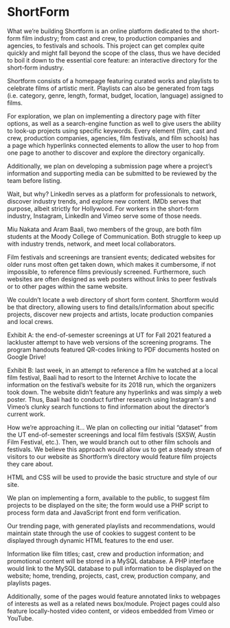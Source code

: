 # ShortForm

What we’re building
Shortform is an online platform dedicated to the short-form film industry; from cast and crew, to production companies and agencies, to festivals and schools. This project can get complex quite quickly and might fall beyond the scope of the class, thus we have decided to boil it down to the essential core feature: an interactive directory for the short-form industry.

Shortform consists of a homepage featuring curated works and playlists to celebrate films of artistic merit. Playlists can also be generated from tags (i.e. category, genre, length, format, budget, location, language) assigned to films.

For exploration, we plan on implementing a directory page with filter options, as well as a search-engine function as well to give users the ability to look-up projects using specific keywords. Every element (film, cast and crew, production companies, agencies, film festivals, and film schools) has a page which hyperlinks connected elements to allow the user to hop from one page to another to discover and explore the directory organically.

Additionally, we plan on developing a submission page where a project’s information and supporting media can be submitted to be reviewed by the team before listing.

Wait, but why?
LinkedIn serves as a platform for professionals to network, discover industry trends, and explore new content. IMDb serves that purpose, albeit strictly for Hollywood. For workers in the short-form industry, Instagram, LinkedIn and Vimeo serve some of those needs.

Miu Nakata and Aram Baali, two members of the group, are both film students at the Moody College of Communication. Both struggle to keep up with industry trends, network, and meet local collaborators.

Film festivals and screenings are transient events; dedicated websites for older runs most often get taken down, which makes it cumbersome, if not impossible, to reference films previously screened. Furthermore, such websites are often designed as web posters without links to peer festivals or to other pages within the same website.

We couldn’t locate a web directory of short form content. Shortform would be that directory, allowing users to find details/information about specific projects, discover new projects and artists, locate production companies and local crews.

Exhibit A: the end-of-semester screenings at UT for Fall 2021 featured a lackluster attempt to have web versions of the screening programs. The program handouts featured QR-codes linking to PDF documents hosted on Google Drive!

Exhibit B: last week, in an attempt to reference a film he watched at a local film festival, Baali had to resort to the Internet Archive to locate the information on the festival’s website for its 2018 run, which the organizers took down. The website didn’t feature any hyperlinks and was simply a web poster. Thus, Baali had to conduct further research using Instagram's and Vimeo’s clunky search functions to find information about the director’s current work.

How we’re approaching it…
We plan on collecting our initial “dataset” from the UT end-of-semester screenings and local film festivals (SXSW, Austin Film Festival, etc.). Then, we would branch out to other film schools and festivals. We believe this approach would allow us to get a steady stream of visitors to our website as Shortform’s directory would feature film projects they care about.

HTML and CSS will be used to provide the basic structure and style of our site.

We plan on implementing a form, available to the public, to suggest film projects to be displayed on the site; the form would use a PHP script to process form data and JavaScript front end form verification.

Our trending page, with generated playlists and recommendations, would maintain state through the use of cookies to suggest content to be displayed through dynamic HTML features to the end user.

Information like film titles; cast, crew and production information; and promotional content will be stored in a MySQL database. A PHP interface would link to the MySQL database to pull information to be displayed on the website; home, trending, projects, cast, crew, production company, and playlists pages.

Additionally, some of the pages would feature annotated links to webpages of interests as well as a related news box/module. Project pages could also feature locally-hosted video content, or videos embedded from Vimeo or YouTube.

